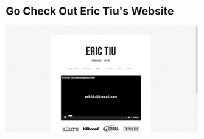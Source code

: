 <h1>Go Check Out Eric Tiu's Website</h1>
<a href="https:/Ericktiu.com/"><img src="images/Eric Tiu.png" class="center" target="_blank"></a>
